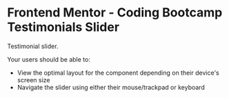 # Frontend Mentor - Coding Bootcamp Testimonials Slider
Testimonial slider.

Your users should be able to: 

- View the optimal layout for the component depending on their device's screen size
- Navigate the slider using either their mouse/trackpad or keyboard




